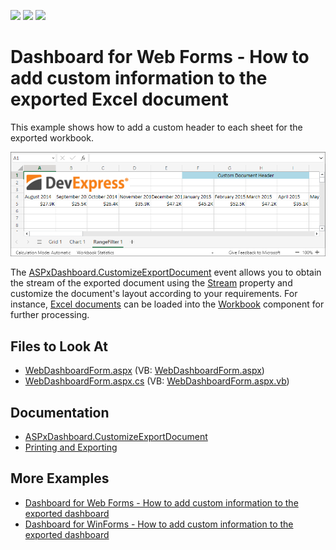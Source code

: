 <!-- default badges list -->
![](https://img.shields.io/endpoint?url=https://codecentral.devexpress.com/api/v1/VersionRange/128580427/21.1.6%2B)
[![](https://img.shields.io/badge/Open_in_DevExpress_Support_Center-FF7200?style=flat-square&logo=DevExpress&logoColor=white)](https://supportcenter.devexpress.com/ticket/details/T504794)
[![](https://img.shields.io/badge/📖_How_to_use_DevExpress_Examples-e9f6fc?style=flat-square)](https://docs.devexpress.com/GeneralInformation/403183)
<!-- default badges end -->

# Dashboard for Web Forms - How to add custom information to the exported Excel document

This example shows how to add a custom header to each sheet for the exported workbook.

![](web-dashboard-customize-export-document.png)

The [ASPxDashboard.CustomizeExportDocument](https://docs.devexpress.com/Dashboard/DevExpress.DashboardWeb.ASPxDashboard.CustomizeExportDocument) event allows you to obtain the stream of the exported document using the [Stream](https://docs.devexpress.com/Dashboard/DevExpress.DashboardWeb.CustomizeExportDocumentWebEventArgs.Stream) property and customize the document's layout according to your requirements. For instance, [Excel documents](https://docs.devexpress.com/Dashboard/15181/common-features/printing-and-exporting) can be loaded into the [Workbook](https://docs.devexpress.com/OfficeFileAPI/DevExpress.Spreadsheet.Workbook) component for further processing.

## Files to Look At

* [WebDashboardForm.aspx](./CS/WebDashboardForm.aspx) (VB: [WebDashboardForm.aspx](./VB/WebDashboardForm.aspx))
* [WebDashboardForm.aspx.cs](./CS/WebDashboardForm.aspx.cs) (VB: [WebDashboardForm.aspx.vb](./VB/WebDashboardForm.aspx.vb))

## Documentation

- [ASPxDashboard.CustomizeExportDocument](https://docs.devexpress.com/Dashboard/DevExpress.DashboardWeb.ASPxDashboard.CustomizeExportDocument)
- [Printing and Exporting](https://docs.devexpress.com/Dashboard/15181/common-features/printing-and-exporting)

## More Examples

- [Dashboard for Web Forms - How to add custom information to the exported dashboard](https://github.com/DevExpress-Examples/web-dashboard-how-to-add-custom-information-to-the-exported-dashboard-t466585)
- [Dashboard for WinForms - How to add custom information to the exported dashboard](https://github.com/DevExpress-Examples/winforms-dashboard-how-to-add-custom-information-to-the-exported-dashboard-t466558)
